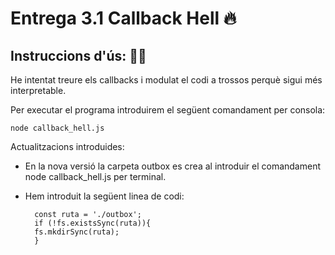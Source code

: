 # Entrega 3.1 Callback Hell 🔥

## Instruccions d'ús: 🧙‍♂️

He intentat treure els callbacks i modulat el codi a trossos perquè sigui més interpretable.

Per executar el programa introduirem el següent comandament per consola:

    node callback_hell.js

Actualitzacions introduides:

- En la nova versió la carpeta outbox es crea al introduir el comandament node callback_hell.js per terminal.

- Hem introduit la següent linea de codi:

        const ruta = './outbox';
        if (!fs.existsSync(ruta)){
        fs.mkdirSync(ruta);
        }




